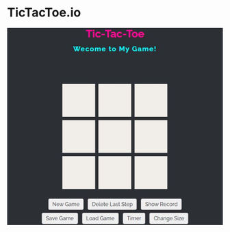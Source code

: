 ﻿# TicTacToe.io
 
 ![](https://github.com/chanaam/TicTacToe.io/blob/main/%E2%80%8F%E2%80%8FTicTacToeGame.JPG)
